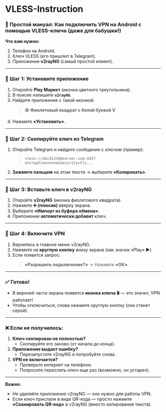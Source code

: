 # VLESS-Instruction

### 📱 Простой мануал: Как подключить VPN на Android с помощью VLESS-ключа (даже для бабушки!)  

**Что вам нужно:**  
1. Телефон на Android.  
2. Ключ VLESS (его пришлют в Telegram).  
3. Приложение **v2rayNG** (самый простой клиент).  

---

### 🔹 Шаг 1: Установите приложение  
1. Откройте **Play Маркет** (иконка цветного треугольника).  
2. В поиске напишите **`v2rayNG`**.  
3. Найдите приложение с такой иконкой:  
   > 🟣 **Фиолетовый квадрат с белой буквой V**  
4. Нажмите **«Установить»**.  

---

### 🔹 Шаг 2: Скопируйте ключ из Telegram  
1. Откройте Telegram и найдите сообщение с ключом (пример):  
   > `vless://abcd1234@server.com:443?encryption=none&security=tls...`  
2. **Зажмите пальцем** на этом тексте → выберите **«Копировать»**.  

---

### 🔹 Шаг 3: Вставьте ключ в v2rayNG  
1. Откройте **v2rayNG** (иконка фиолетового квадрата).  
2. Нажмите **➕ (плюсик)** вверху экрана.  
3. Выберите **«Импорт из буфера обмена»**.  
4. Приложение **автоматически добавит** ключ.  

---

### 🔹 Шаг 4: Включите VPN  
1. Вернитесь в главное меню v2rayNG.  
2. Нажмите на **круглую кнопку** внизу экрана (как значок «Play» ▶️).  
3. Если появится запрос:  
   > **«Разрешить подключение?»** → Нажмите **«ОК»**.  

---

### ✅ Готово!  
- В верхней части экрана появится **иконка ключа 🔒** — это значит, VPN работает!  
- Чтобы отключиться, снова нажмите круглую кнопку (она станет серой).  

---

### ❌ Если не получилось:  
1. **Ключ скопирован не полностью?**  
   - Скопируйте его заново (от начала до конца).  
2. **Приложение выдает ошибку?**  
   - Перезапустите v2rayNG и попробуйте снова.  
3. **VPN не включается?**  
   - Проверьте интернет на телефоне.  
   - Попросите переслать ключ еще раз (возможно, он устарел).  

---

**Важно:**  
- Не удаляйте приложение v2rayNG — оно нужно для работы VPN.  
- Если ключ прислали в виде QR-кода — просто нажмите **«Сканировать QR-код»** в v2rayNG (вместо копирования текста).  
